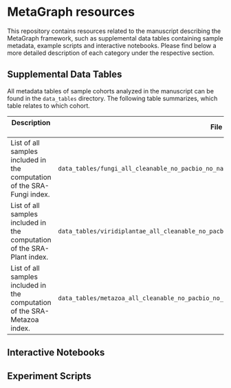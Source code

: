 # MetaGraph resources
This repository contains resources related to the manuscript describing the MetaGraph framework, such as supplemental data tables containing sample metadata, example scripts and interactive notebooks. Please find below a more detailed description of each category under the respective section.

## Supplemental Data Tables
All metadata tables of sample cohorts analyzed in the manuscript can be found in the `data_tables` directory. The following table summarizes, which table relates to which cohort.

| **Description** &nbsp; &nbsp; &nbsp; &nbsp; &nbsp; &nbsp; &nbsp; &nbsp; &nbsp; &nbsp; | **File** |
| --- | --- |
| List of all samples included in the computation of the SRA-Fungi index. | `data_tables/fungi_all_cleanable_no_pacbio_no_nanopore_metadata_only_genomic.tsv.gz` | 
| List of all samples included in the computation of the SRA-Plant index. | `data_tables/viridiplantae_all_cleanable_no_pacbio_no_nanopore_metadata_only_genomic.tsv.gz` | 
|List of all samples included in the computation of the SRA-Metazoa index. | `data_tables/metazoa_all_cleanable_no_pacbio_no_nanopore_metadata_only_genomic.tsv.gz` | 

## Interactive Notebooks

## Experiment Scripts
